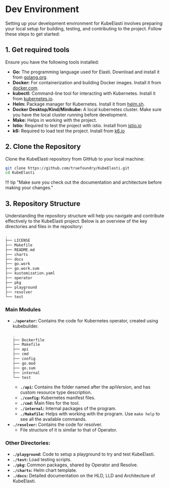 # Dev Environment

Setting up your development environment for KubeElasti involves preparing your local setup for building, testing, and contributing to the project. Follow these steps to get started:

## 1. Get required tools

Ensure you have the following tools installed:

- **Go:** The programming language used for Elasti. Download and install it from [golang.org](https://golang.org/dl/).
- **Docker:** For containerization and building Docker images. Install it from [docker.com](https://www.docker.com/get-started).
- **kubectl:** Command-line tool for interacting with Kubernetes. Install it from [kubernetes.io](https://kubernetes.io/docs/tasks/tools/).
- **Helm:** Package manager for Kubernetes. Install it from [helm.sh](https://helm.sh/docs/intro/install/).
- **Docker Desktop/Kind/Minikube:** A local kubernetes cluster. Make sure you have the local cluster running before development.
- **Make:** Helps in working with the project.
- **Istio:** Required to test the project with istio. Install from [istio.io](https://istio.io/)
- **k6:** Required to load test the project. Install from [k6.io](https://k6.io/)

## 2. Clone the Repository

Clone the KubeElasti repository from GitHub to your local machine:

```bash
git clone https://github.com/truefoundry/KubeElasti.git
cd KubeElasti
```

!!! tip "Make sure you check out the documentation and architecture before making your changes."

## 3. Repository Structure

Understanding the repository structure will help you navigate and contribute effectively to the KubeElasti project. Below is an overview of the key directories and files in the repository:

```bash
.
├── LICENSE
├── Makefile
├── README.md
├── charts
├── docs
├── go.work
├── go.work.sum
├── kustomization.yaml
├── operator
├── pkg
├── playground
├── resolver
└── test
```

### Main Modules

- **`./operator`:** Contains the code for Kubernetes operator, created using kubebuilder.
  ```bash
  .
  ├── Dockerfile
  ├── Makefile
  ├── api
  ├── cmd
  ├── config
  ├── go.mod
  ├── go.sum
  ├── internal
  └── test
  ```
  - **`./api`:** Contains the folder named after the apiVersion, and has custom resource type description.
  - **`./config`:** Kubernetes manifest files.
  - **`./cmd`:** Main files for the tool.
  - **`./internal`:** Internal packages of the program.
  - **`./Makefile`:** Helps with working with the program. Use `make help` to see all the available commands.
- **`./resolver`:** Contains the code for resolver.
  - File structure of it is similar to that of Operator.

### Other Directories:

- **`./playground`:** Code to setup a playground to try and test KubeElasti.
- **`./test`:** Load testing scripts.
- **`./pkg`:** Common packages, shared by Operator and Resolve.
- **`./charts`:** Helm chart template.
- **`./docs`:** Detailed documentation on the HLD, LLD and Architecture of KubeElasti.
